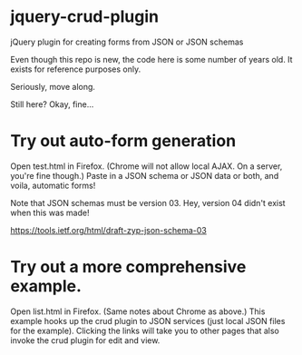 jquery-crud-plugin
==================

jQuery plugin for creating forms from JSON or JSON schemas

Even though this repo is new, the code here is some number of years old. It
exists for reference purposes only.

Seriously, move along.

Still here? Okay, fine...

# Try out auto-form generation

Open test.html in Firefox. (Chrome will not allow local AJAX. On a server,
you're fine though.) Paste in a JSON schema or JSON data or both, and voila,
automatic forms!

Note that JSON schemas must be version 03. Hey, version 04 didn't exist when
this was made!

https://tools.ietf.org/html/draft-zyp-json-schema-03

# Try out a more comprehensive example.

Open list.html in Firefox. (Same notes about Chrome as above.) This example
hooks up the crud plugin to JSON services (just local JSON files for the
example). Clicking the links will take you to other pages that also invoke the
crud plugin for edit and view.